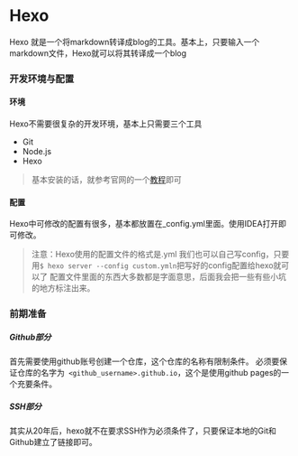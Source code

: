 # Hexo

Hexo 就是一个将markdown转译成blog的工具。基本上，只要输入一个markdown文件，Hexo就可以将其转译成一个blog

### 开发环境与配置

#### 环境

Hexo不需要很复杂的开发环境，基本上只需要三个工具

- Git
- Node.js
- Hexo

> 基本安装的话，就参考官网的一个[教程](https://hexo.io/docs/)即可

#### 配置

Hexo中可修改的配置有很多，基本都放置在_config.yml里面。使用IDEA打开即可修改。

> 注意：Hexo使用的配置文件的格式是.yml
> 我们也可以自己写config，只要用``` $ hexo server --config custom.ymln ```把写好的config配置给hexo就可以了
> 配置文件里面的东西大多数都是字面意思，后面我会把一些有些小坑的地方标注出来。

### 前期准备

##### Github部分

首先需要使用github账号创建一个仓库，这个仓库的名称有限制条件。 必须要保证仓库的名字为``` <github_username>.github.io```，这个是使用github pages的一个充要条件。

##### SSH部分

其实从20年后，hexo就不在要求SSH作为必须条件了，只要保证本地的Git和Github建立了链接即可。



